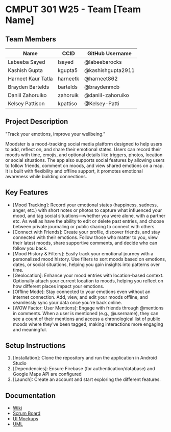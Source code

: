 # CMPUT 301 W25 - Team [Team Name]

## Team Members


| Name          | CCID   | GitHub Username |
| ------------- | ------ | --------------- |
| Labeeba Sayed | lsayed | @labeebarocks   |
| Kashish Gupta | kgupta5 | @kashishgupta2911     |
| Harneet Kaur Tatla   | harneetk | @harneet862     |
| Brayden Bartelds  | bartelds | @braydenmcb   |
| Daniil Zahoruiko  | zahoruik | @daniil-zahoruiko     |
| Kelsey Pattison   | kpattiso | @Kelsey-Patti     |


## Project Description

"Track your emotions, improve your wellbeing."

Moodster is a mood-tracking social media platform designed to help users to add, reflect on, and share their emotional states. Users can record their moods with time, emojis, and optional details like triggers, photos, location or social situations. The app also supports social features by allowing users to follow friends, comment on moods, and view shared emotions on a map. It is built with flexibility and offline support, it promotes emotional awareness while building connections.

## Key Features

- [Mood Tracking]: Record your emotional states (happiness, sadness, anger, etc.) with short notes or photos to capture what influenced your mood, and tag social situations—whether you were alone, with a partner etc. As well as have the ability to edit or delete past entries, and choose between private journaling or public sharing to connect with others.
- [Connect with Friends]: Create your profile, discover friends, and stay connected with their emotions. Follow those who matter to you, view their latest moods, share supportive comments, and decide who can follow you back.
- [Mood History & Filters]: Easily track your emotional journey with a personalized mood history. Use filters to sort moods based on emotions, dates, or social situations, helping you gain insights into patterns over time.
- [Geolocation]: Enhance your mood entries with location-based context. Optionally attach your current location to moods, helping you reflect on how different places impact your emotions.
- [Offline Mode]: Stay connected to your emotions even without an internet connection. Add, view, and edit your moods offline, and seamlessly sync your data once you're back online.
- [WOW Factor: User Mentions]: Engage with friends through @mentions in comments. When a user is mentioned (e.g., @username), they can see a count of their mentions and access a chronological list of public moods where they’ve been tagged, making interactions more engaging and meaningful.

## Setup Instructions

1. [Installation]: Clone the repository and run the application in Android Studio 
2. [Dependencies]: Ensure Firebase (for authentication/database) and Google Maps API are configured
3. [Launch]: Create an account and start exploring the different features. 

## Documentation

- [Wiki](https://github.com/cmput301-w25/project-404-brain-not-found/wiki)
- [Scrum Board](https://github.com/orgs/cmput301-w25/projects/72)
- [UI Mockups](https://github.com/cmput301-w25/project-404-brain-not-found/wiki/UI-Mockup)
- [UML](https://github.com/cmput301-w25/project-404-brain-not-found/wiki/UML-Diagram)
